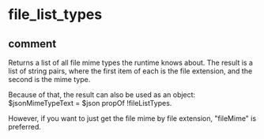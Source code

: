 # file_list_types
## comment

Returns a list of all file mime types the runtime knows about.
The result is a list of string pairs, where the first item of each is the file extension, and the second is the mime type.

Because of that, the result can also be used as an object:
$jsonMimeTypeText = $json propOf !fileListTypes.

However, if you want to just get the file mime by file extension, "fileMime" is preferred.